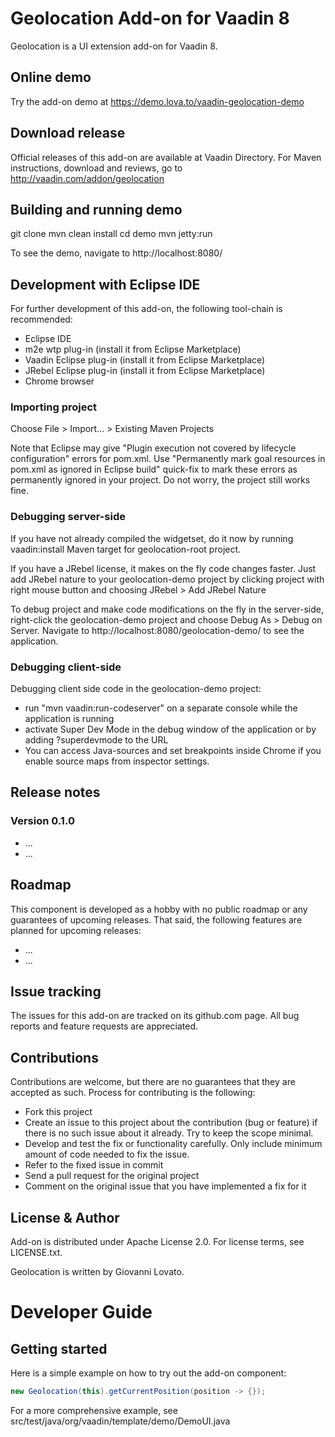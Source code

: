 # Geolocation Add-on for Vaadin 8

Geolocation is a UI extension add-on for Vaadin 8.

## Online demo

Try the add-on demo at https://demo.lova.to/vaadin-geolocation-demo

## Download release

Official releases of this add-on are available at Vaadin Directory. For Maven instructions, download and reviews, go to http://vaadin.com/addon/geolocation

## Building and running demo

git clone <url of the Geolocation repository>
mvn clean install
cd demo
mvn jetty:run

To see the demo, navigate to http://localhost:8080/

## Development with Eclipse IDE

For further development of this add-on, the following tool-chain is recommended:
- Eclipse IDE
- m2e wtp plug-in (install it from Eclipse Marketplace)
- Vaadin Eclipse plug-in (install it from Eclipse Marketplace)
- JRebel Eclipse plug-in (install it from Eclipse Marketplace)
- Chrome browser

### Importing project

Choose File > Import... > Existing Maven Projects

Note that Eclipse may give "Plugin execution not covered by lifecycle configuration" errors for pom.xml. Use "Permanently mark goal resources in pom.xml as ignored in Eclipse build" quick-fix to mark these errors as permanently ignored in your project. Do not worry, the project still works fine. 

### Debugging server-side

If you have not already compiled the widgetset, do it now by running vaadin:install Maven target for geolocation-root project.

If you have a JRebel license, it makes on the fly code changes faster. Just add JRebel nature to your geolocation-demo project by clicking project with right mouse button and choosing JRebel > Add JRebel Nature

To debug project and make code modifications on the fly in the server-side, right-click the geolocation-demo project and choose Debug As > Debug on Server. Navigate to http://localhost:8080/geolocation-demo/ to see the application.

### Debugging client-side

Debugging client side code in the geolocation-demo project:
  - run "mvn vaadin:run-codeserver" on a separate console while the application is running
  - activate Super Dev Mode in the debug window of the application or by adding ?superdevmode to the URL
  - You can access Java-sources and set breakpoints inside Chrome if you enable source maps from inspector settings.
 
## Release notes

### Version 0.1.0
- ...
- ...

## Roadmap

This component is developed as a hobby with no public roadmap or any guarantees of upcoming releases. That said, the following features are planned for upcoming releases:
- ...
- ...

## Issue tracking

The issues for this add-on are tracked on its github.com page. All bug reports and feature requests are appreciated. 

## Contributions

Contributions are welcome, but there are no guarantees that they are accepted as such. Process for contributing is the following:
- Fork this project
- Create an issue to this project about the contribution (bug or feature) if there is no such issue about it already. Try to keep the scope minimal.
- Develop and test the fix or functionality carefully. Only include minimum amount of code needed to fix the issue.
- Refer to the fixed issue in commit
- Send a pull request for the original project
- Comment on the original issue that you have implemented a fix for it

## License & Author

Add-on is distributed under Apache License 2.0. For license terms, see LICENSE.txt.

Geolocation is written by Giovanni Lovato.

# Developer Guide

## Getting started

Here is a simple example on how to try out the add-on component:

```java
new Geolocation(this).getCurrentPosition(position -> {});
```

For a more comprehensive example, see src/test/java/org/vaadin/template/demo/DemoUI.java
